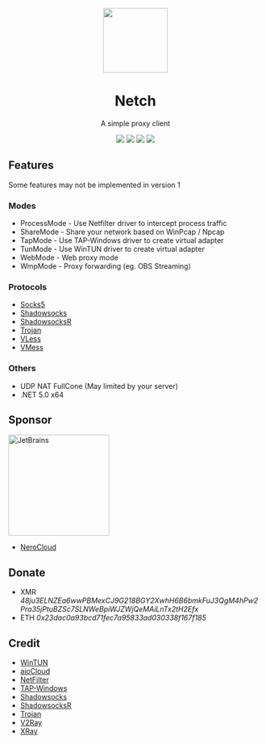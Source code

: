 <p align="center"><img src="https://cdn.jsdelivr.net/gh/netchx/netch/Netch/Resources/Netch.png" width="128" /></p>

<div align="center">

# Netch
A simple proxy client

[![](https://img.shields.io/badge/telegram-group-green?style=flat-square)](https://t.me/netch_group)
[![](https://img.shields.io/badge/telegram-channel-blue?style=flat-square)](https://t.me/netch_channel)
[![](https://img.shields.io/github/downloads/netchx/netch/total.svg?style=flat-square)](https://github.com/netchx/netch/releases)
[![](https://img.shields.io/github/v/release/netchx/netch?style=flat-square)](https://github.com/netchx/netch/releases)
</div>

## Features
Some features may not be implemented in version 1

### Modes
- ProcessMode - Use Netfilter driver to intercept process traffic
- ShareMode - Share your network based on WinPcap / Npcap
- TapMode - Use TAP-Windows driver to create virtual adapter
- TunMode - Use WinTUN driver to create virtual adapter
- WebMode - Web proxy mode
- WmpMode - Proxy forwarding (eg. OBS Streaming)

### Protocols
- [Socks5](https://www.wikiwand.com/en/SOCKS)
- [Shadowsocks](https://github.com/shadowsocks/shadowsocks-libev)
- [ShadowsocksR](https://github.com/shadowsocksrr/shadowsocksr-libev)
- [Trojan](https://trojan-gfw.github.io/trojan/)
- [VLess](https://github.com/xtls/xray-core)
- [VMess](https://github.com/v2fly/v2ray-core)

### Others
- UDP NAT FullCone (May limited by your server)
- .NET 5.0 x64

## Sponsor
<a href="https://www.jetbrains.com/?from=Netch"><img src="https://cdn.jsdelivr.net/gh/netchx/netch/jetbrains.svg" alt="JetBrains" width="200"/></a>

- [NeroCloud](https://nerocloud.io)

## Donate
- XMR *48ju3ELNZEa6wwPBMexCJ9G218BGY2XwhH6B6bmkFuJ3QgM4hPw2Pra35jPtuBZSc7SLNWeBpiWJZWjQeMAiLnTx2tH2Efx*
- ETH *0x23dac0a93bcd71fec7a95833ad030338f167f185*

## Credit
- [WinTUN](https://www.wintun.net)
- [aioCloud](https://github.com/aiocloud)
- [NetFilter](https://netfiltersdk.com)
- [TAP-Windows](https://github.com/OpenVPN/tap-windows6)
- [Shadowsocks](https://github.com/shadowsocks/shadowsocks-libev)
- [ShadowsocksR](https://github.com/shadowsocksrr/shadowsocksr-libev)
- [Trojan](https://github.com/trojan-gfw/trojan)
- [V2Ray](https://github.com/v2fly/v2ray-core)
- [XRay](https://github.com/xtls/xray-core)

